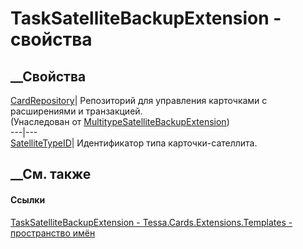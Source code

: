# TaskSatelliteBackupExtension - свойства
##  __Свойства
[CardRepository](P_Tessa_Cards_Extensions_Templates_MultitypeSatelliteBackupExtension_CardRepository.htm)|
Репозиторий для управления карточками с расширениями и транзакцией.  
(Унаследован от
[MultitypeSatelliteBackupExtension](T_Tessa_Cards_Extensions_Templates_MultitypeSatelliteBackupExtension.htm))  
---|---  
[SatelliteTypeID](P_Tessa_Cards_Extensions_Templates_TaskSatelliteBackupExtension_SatelliteTypeID.htm)|
Идентификатор типа карточки-сателлита.  
##  __См. также
#### Ссылки
[TaskSatelliteBackupExtension -
](T_Tessa_Cards_Extensions_Templates_TaskSatelliteBackupExtension.htm)
[Tessa.Cards.Extensions.Templates - пространство
имён](N_Tessa_Cards_Extensions_Templates.htm)
